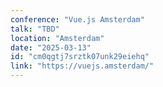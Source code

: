 ```yaml
---
conference: "Vue.js Amsterdam"
talk: "TBD"
location: "Amsterdam"
date: "2025-03-13"
id: "cm0qgtj7srztk07unk29eiehq"
link: "https://vuejs.amsterdam/"
---
```


